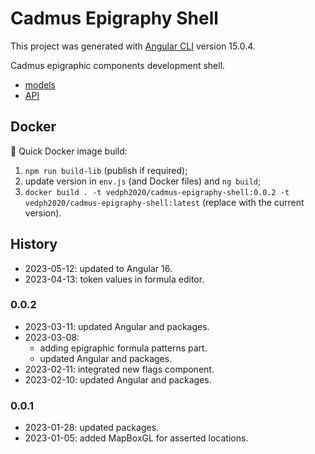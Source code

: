 # Cadmus Epigraphy Shell

This project was generated with [Angular CLI](https://github.com/angular/angular-cli) version 15.0.4.

Cadmus epigraphic components development shell.

- [models](https://github.com/vedph/cadmus-epigraphy)
- [API](https://github.com/vedph/cadmus-epigraphy-api)

## Docker

🐋 Quick Docker image build:

1. `npm run build-lib` (publish if required);
2. update version in `env.js` (and Docker files) and `ng build`;
3. `docker build . -t vedph2020/cadmus-epigraphy-shell:0.0.2 -t vedph2020/cadmus-epigraphy-shell:latest` (replace with the current version).

## History

- 2023-05-12: updated to Angular 16.
- 2023-04-13: token values in formula editor.

### 0.0.2

- 2023-03-11: updated Angular and packages.
- 2023-03-08:
  - adding epigraphic formula patterns part.
  - updated Angular and packages.
- 2023-02-11: integrated new flags component.
- 2023-02-10: updated Angular and packages.

### 0.0.1

- 2023-01-28: updated packages.
- 2023-01-05: added MapBoxGL for asserted locations.
